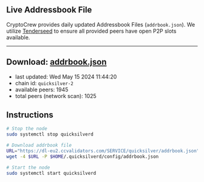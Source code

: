 ## Live Addressbook File

CryptoCrew provides daily updated Addressbook Files (`addrbook.json`). We utilize [Tenderseed](https://github.com/binaryholdings/tenderseed) to ensure all provided peers have open P2P slots available.

---
**Download: [addrbook.json](https://dl-eu2.ccvalidators.com/SERVICE/quicksilver/addrbook.json)**
---

- last updated: Wed May 15 2024 11:44:20
- chain id: `quicksilver-2`
- available peers: 1945
- total peers (network scan): 1025

## Instructions
```sh
# Stop the node
sudo systemctl stop quicksilverd

# Download addrbook file
URL="https://dl-eu2.ccvalidators.com/SERVICE/quicksilver/addrbook.json"
wget -4 $URL -P $HOME/.quicksilverd/config/addrbook.json

# Start the node
sudo systemctl start quicksilverd
```
